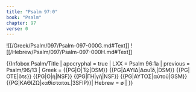 ```yaml
---
title: "Psalm 97:0"
book: "Psalm"
chapter: 97
verse: 0
---
```

![[/Greek/Psalm/097/Psalm-097-000G.md#Text]]
![[/Hebrew/Psalm/097/Psalm-097-000H.md#Text]]

{{Infobox Psalm/Title |
  apocryphal = true |
  LXX = Psalm 96:1a |
  previous = Psalm/96/13 |
  Greek = {{PG|Ο|Τῷ|DSM}} {{PG|ΔΑΥΙΔ|Δαυΐδ,|DSM}} {{PG|ΟΤΕ|ὅτε}} {{PG|Ο|ἡ|NSF}} {{PG|ΓΗ|γῆ|NSF}} {{PG|ΑΥΤΟΣ|αὐτοῦ|GSM}} {{PG|ΚΑΘΙΖΩ|καθίσταται.|3SFIP}}|
  Hebrew = ø |
}}
